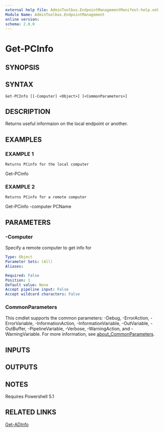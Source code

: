 ```yaml
---
external help file: AdminToolbox.EndpointManagementManifest-help.xml
Module Name: AdminToolbox.EndpointManagement
online version:
schema: 2.0.0
---
```


# Get-PCInfo

## SYNOPSIS

## SYNTAX

```
Get-PCInfo [[-Computer] <Object>] [<CommonParameters>]
```

## DESCRIPTION
Returns useful informaion on the local endpoint or another.

## EXAMPLES

### EXAMPLE 1
```
Returns PCinfo for the local computer
```

Get-PCinfo

### EXAMPLE 2
```
Returns PCinfo for a remote computer
```

Get-PCinfo -computer PCName

## PARAMETERS

### -Computer
Specify a remote computer to get info for

```yaml
Type: Object
Parameter Sets: (All)
Aliases:

Required: False
Position: 1
Default value: None
Accept pipeline input: False
Accept wildcard characters: False
```

### CommonParameters
This cmdlet supports the common parameters: -Debug, -ErrorAction, -ErrorVariable, -InformationAction, -InformationVariable, -OutVariable, -OutBuffer, -PipelineVariable, -Verbose, -WarningAction, and -WarningVariable. For more information, see [about_CommonParameters](http://go.microsoft.com/fwlink/?LinkID=113216).

## INPUTS

## OUTPUTS

## NOTES
Requires Powershell 5.1

## RELATED LINKS

[Get-ADInfo]()


